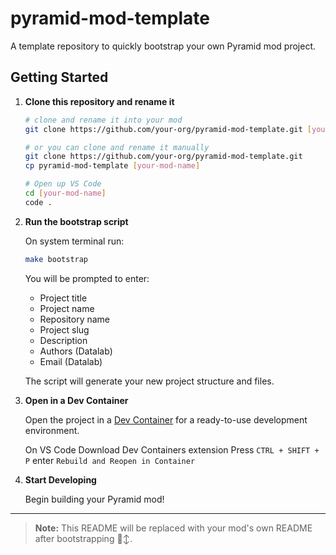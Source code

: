 # pyramid-mod-template

A template repository to quickly bootstrap your own Pyramid mod project.

## Getting Started

1. **Clone this repository and rename it**

    ```bash
    # clone and rename it into your mod
    git clone https://github.com/your-org/pyramid-mod-template.git [your-mod-name]

    # or you can clone and rename it manually
    git clone https://github.com/your-org/pyramid-mod-template.git
    cp pyramid-mod-template [your-mod-name]

    # Open up VS Code
    cd [your-mod-name]
    code .
    ```

2. **Run the bootstrap script**

    On system terminal run:

    ```bash
    make bootstrap
    ```
    You will be prompted to enter:

    - Project title
    - Project name
    - Repository name
    - Project slug
    - Description
    - Authors (Datalab)
    - Email (Datalab)

    The script will generate your new project structure and files.

3. **Open in a Dev Container**

    Open the project in a [Dev Container](https://containers.dev/) for a ready-to-use development environment.

    On VS Code Download Dev Containers extension
    Press `CTRL + SHIFT + P` enter `Rebuild and Reopen in Container`

4. **Start Developing**

    Begin building your Pyramid mod!

---

> **Note:** This README will be replaced with your mod's own README after bootstrapping 🙂‍↕️.
